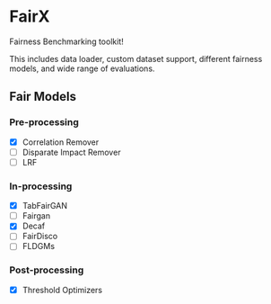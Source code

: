 # FairX

Fairness Benchmarking toolkit!

This includes data loader, custom dataset support, different fairness models, and wide range of evaluations. 


## Fair Models
### Pre-processing

- [x] Correlation Remover
- [ ] Disparate Impact Remover
- [ ] LRF

### In-processing

- [x] TabFairGAN
- [ ] Fairgan
- [x] Decaf
- [ ] FairDisco
- [ ] FLDGMs
### Post-processing

- [x] Threshold Optimizers